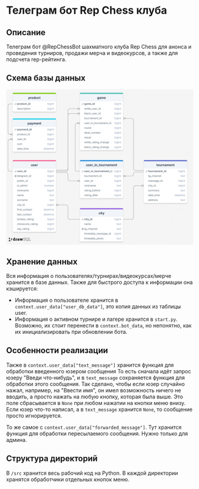 # Телеграм бот Rep Chess клуба

## Описание

Телеграм бот @RepChessBot шахматного клуба Rep Chess для анонса и проведения турниров, продажи мерча и видеокурсов, а также для подсчета rep-рейтинга.

## Схема базы данных

![Приблизительная схема базы данных](doc/db_scheme.png)

## Хранение данных

Вся информация о пользователях/турнирах/видеокурсах/мерче хранится в базе данных.
Также для быстрого доступа к информации она кэшируется:
- Информация о пользователе хранится в `context.user_data["user_db_data"]`, это копия данных из таблицы user.
- Информация о активном турнире и лагере хранится в `start.py`. Возможно, их стоит перенести в `context.bot_data`, но непонятно, как их инициализировать при обновлении бота.

## Особенности реализации

Также в `context.user_data["text_message"]` хранится функция для обработки введенного юзером сообщения То есть сначала идёт запрос юзеру "Введи что-нибудь", и в `text_message` сохраняется функция для обработки этого сообщения. Так сделано, чтобы если юзер случайно нажал, например, на "Ввести имя", он имел возможность ничего не вводить, а просто нажать на любую кнопку, которая была выше. Это поле сбрасывается в `None` при любом нажатии на кнопки меню внизу. Если юзер что-то написал, а в `text_message` хранится `None`, то сообщение просто игнорируется.

То же самое с `context.user_data["forwarded_message"]`. Тут хранится функция для обработки пересылаемого сообщения. Нужно только для админа.

## Структура директорий

В `/src` хранится весь рабочий код на Python. В каждой директории хранятся обработчики отдельных кнопок меню.
